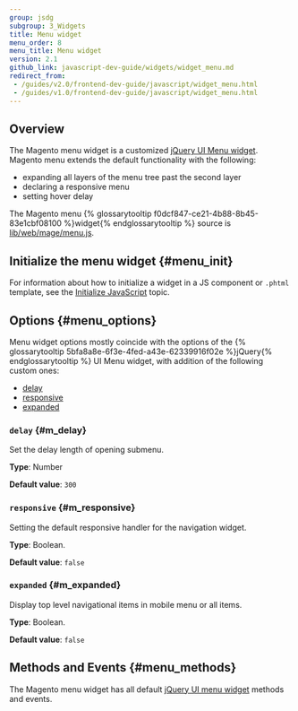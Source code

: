 ```yaml
---
group: jsdg
subgroup: 3_Widgets
title: Menu widget
menu_order: 8
menu_title: Menu widget
version: 2.1
github_link: javascript-dev-guide/widgets/widget_menu.md
redirect_from:
 - /guides/v2.0/frontend-dev-guide/javascript/widget_menu.html
 - /guides/v1.0/frontend-dev-guide/javascript/widget_menu.html
---
```

## Overview

The Magento menu widget is a customized <a href="http://api.jqueryui.com/menu/" target="_blank">jQuery UI Menu widget</a>. Magento menu extends the default functionality with the following:
<ul>
<li>expanding all layers of the menu tree past the second layer</li>
<li>declaring a responsive menu</li>
<li>setting hover delay</li>
</ul>
The Magento menu {% glossarytooltip f0dcf847-ce21-4b88-8b45-83e1cbf08100 %}widget{% endglossarytooltip %} source is <a href="{{ site.mage2000url }}lib/web/mage/menu.js" target="_blank">lib/web/mage/menu.js</a>.

## Initialize the menu widget {#menu_init}
For information about how to initialize a widget in a JS component or `.phtml` template, see the <a href="{{ page.baseurl }}/javascript-dev-guide/javascript/js_init.html" target="_blank">Initialize JavaScript</a> topic.

## Options {#menu_options}
Menu widget options mostly coincide with the options of the {% glossarytooltip 5bfa8a8e-6f3e-4fed-a43e-62339916f02e %}jQuery{% endglossarytooltip %} UI Menu widget, with addition of the following custom ones:
<ul>

<li><a href="#m_delay">delay</a></li>
<li><a href="#m_responsive">responsive</a></li>
<li><a href="#m_expanded">expanded</a></li>


</ul>

### <code>delay</code> {#m_delay}
Set the delay length of opening submenu.

**Type**: Number

**Default value**: `300`

### <code>responsive</code> {#m_responsive}
Setting the default responsive handler for the navigation widget.

**Type**: Boolean.

**Default value**: `false`

### <code>expanded</code> {#m_expanded}
Display top level navigational items in mobile menu or all items.

**Type**: Boolean.

**Default value**: `false`


## Methods and Events {#menu_methods}
The Magento menu widget has all default <a href="http://api.jqueryui.com/menu/" target="_blank">jQuery UI menu widget</a> methods and events.




